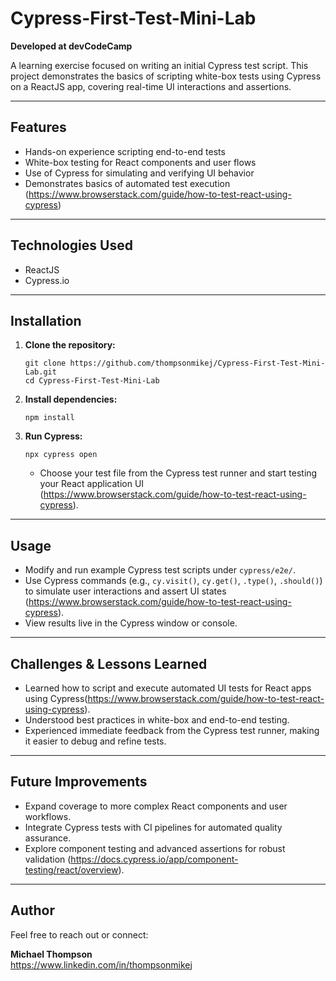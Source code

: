 # Cypress-First-Test-Mini-Lab

**Developed at devCodeCamp**

A learning exercise focused on writing an initial Cypress test script. This project demonstrates the basics of scripting white-box tests using Cypress on a ReactJS app, covering real-time UI interactions and assertions.

---

## Features

- Hands-on experience scripting end-to-end tests  
- White-box testing for React components and user flows  
- Use of Cypress for simulating and verifying UI behavior  
- Demonstrates basics of automated test execution (https://www.browserstack.com/guide/how-to-test-react-using-cypress)

---

## Technologies Used

- ReactJS
- Cypress.io

---

## Installation

1. **Clone the repository:**
    ```
    git clone https://github.com/thompsonmikej/Cypress-First-Test-Mini-Lab.git
    cd Cypress-First-Test-Mini-Lab
    ```
2. **Install dependencies:**
    ```
    npm install
    ```

3. **Run Cypress:**
    ```
    npx cypress open
    ```
   - Choose your test file from the Cypress test runner and start testing your React application UI (https://www.browserstack.com/guide/how-to-test-react-using-cypress).

---

## Usage

- Modify and run example Cypress test scripts under `cypress/e2e/`.
- Use Cypress commands (e.g., `cy.visit()`, `cy.get()`, `.type()`, `.should()`) to simulate user interactions and assert UI states (https://www.browserstack.com/guide/how-to-test-react-using-cypress).
- View results live in the Cypress window or console.

---

## Challenges & Lessons Learned

- Learned how to script and execute automated UI tests for React apps using Cypress(https://www.browserstack.com/guide/how-to-test-react-using-cypress).
- Understood best practices in white-box and end-to-end testing.
- Experienced immediate feedback from the Cypress test runner, making it easier to debug and refine tests.

---

## Future Improvements

- Expand coverage to more complex React components and user workflows.
- Integrate Cypress tests with CI pipelines for automated quality assurance.
- Explore component testing and advanced assertions for robust validation (https://docs.cypress.io/app/component-testing/react/overview).

---
## Author

Feel free to reach out or connect:

**Michael Thompson**  
https://www.linkedin.com/in/thompsonmikej  
